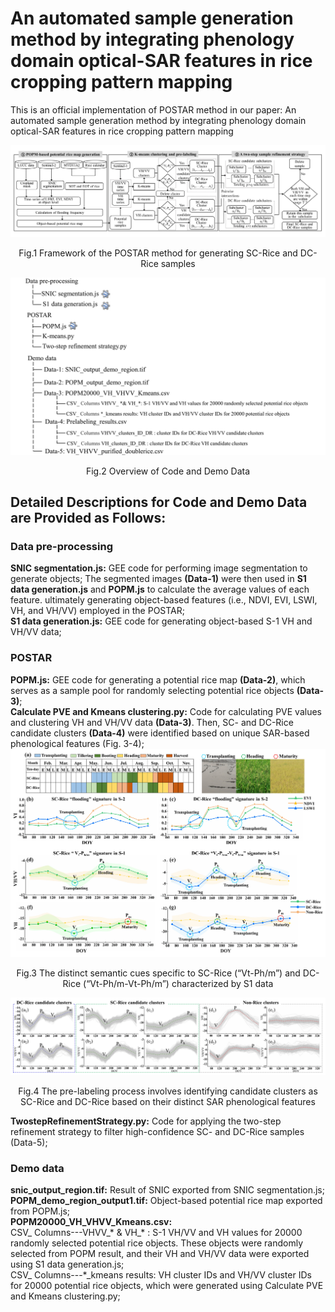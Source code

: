 # An automated sample generation method by integrating phenology domain optical-SAR features in rice cropping pattern mapping
This is an official implementation of POSTAR method in our paper: An automated sample generation method by integrating phenology domain optical-SAR features in rice cropping pattern mapping

![image](https://github.com/jingya11/POSTAR/blob/main/IMAGE/IMAGE-01.jpg)
<p align="center">
Fig.1 Framework of the POSTAR method for generating SC-Rice and DC-Rice samples
</p>

![image](https://github.com/jingya11/POSTAR/blob/main/IMAGE/IMAGE-02.jpg)
<p align="center">
Fig.2 Overview of Code and Demo Data
</p>

## Detailed Descriptions for Code and Demo Data are Provided as Follows:
### Data pre-processing
**SNIC segmentation.js:** GEE code for performing image segmentation to generate objects; The segmented images **(Data-1)** were then used in **S1 data generation.js** and **POPM.js** to calculate the average values of each feature. ultimately generating object-based features (i.e., NDVI, EVI, LSWI, VH, and VH/VV) employed in the POSTAR; <br>
**S1 data generation.js:** GEE code for generating object-based S-1 VH and VH/VV data;<br>

### POSTAR
**POPM.js:** GEE code for generating a potential rice map **(Data-2)**, which serves as a sample pool for randomly selecting potential rice objects **(Data-3)**;<br>
**Calculate PVE and Kmeans clustering.py:** Code for calculating PVE values and clustering VH and VH/VV data **(Data-3)**. Then, SC- and DC-Rice candidate clusters **(Data-4)** were identified based on unique SAR-based phenological features (Fig. 3-4);<br>
![image](https://github.com/jingya11/POSTAR/blob/main/IMAGE/IMAGE-03.jpg)
<p align="center">
Fig.3 The  distinct semantic cues specific to SC-Rice (“Vt-Ph/m”) and DC-Rice (“Vt-Ph/m-Vt-Ph/m”) characterized by S1 data
</p>

![image](https://github.com/jingya11/POSTAR/blob/main/IMAGE/IMAGE-04.jpg)
<p align="center">
Fig.4 The pre-labeling process involves identifying candidate clusters as SC-Rice and DC-Rice based on their distinct SAR phenological features
</p>

**TwostepRefinementStrategy.py:** Code for applying the two-step refinement strategy to filter high-confidence SC- and DC-Rice samples (Data-5);<br>

### Demo data
**snic_output_region.tif:** Result of SNIC exported from SNIC segmentation.js;<br>
**POPM_demo_region_output1.tif:** Object-based potential rice map exported from POPM.js;<br>
**POPM20000_VH_VHVV_Kmeans.csv:** <br>
CSV_ Columns---VHVV_* & VH_* : S-1 VH/VV and VH values for 20000 randomly selected potential rice objects. These objects were randomly selected from POPM result, and their VH and VH/VV data were exported using S1 data generation.js;<br>
CSV_ Columns---*_kmeans results: VH cluster IDs and VH/VV cluster IDs for 20000 potential rice objects, which were generated using Calculate PVE and Kmeans clustering.py;<br>




